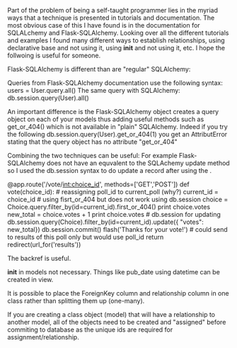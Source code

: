 Part of the problem of being a self-taught programmer lies in the myriad ways that a technique is presented in tutorials and documentation. The most obvious case of this I have found is in the documentation for SQLALchemy and Flask-SQLAlchemy. Looking over all the different tutorials and examples I found many different ways to establish relationships, using declarative base and not using it, using __init__ and not using it, etc. I hope the follwoing is useful for someone.

Flask-SQLAlchemy is different than are "regular" SQLAlchemy:

Queries from Flask-SQLAlchemy documentation use the following syntax:
users = User.query.all()
The same query with SQLAlchemy:
db.session.query(User).all()

An important difference is the Flask-SQLAlchemy object creates a query object on each of your models thus adding useful methods such as get_or_404() which is not available in "plain" SQLAlchemy. Indeed if you try the following
db.session.query(User).get_or_404(1) you get an AttributError stating that the query object has no attribute "get_or_404"

Combining the two techniques can be useful:
For example Flask-SQLAlchemy does not have an equvalent to the SQLAchemy update method so I used the db.session syntax to do update a record after using the .

@app.route('/vote/<int:choice_id>', methods=['GET','POST'])
def vote(choice_id):
    # reassigning poll_id  to current_poll (why?)
    current_id = choice_id
    # using fisrt_or_404 but does not work using db.session
    choice = Choice.query.filter_by(id=current_id).first_or_404()
    print choice.votes
    new_total = choice.votes + 1
    print choice.votes
    # db.session for updating
    db.session.query(Choice).filter_by(id=current_id).update({
        "votes": new_total})
    db.session.commit()
    flash('Thanks for your vote!')
    # could send to results of this poll only but would use poll_id
    return redirect(url_for('results'))

The backref is useful.

__init__ in models not necessary. Things like pub_date using datetime can be created in view.

It is possible to place the ForeignKey column and relationship column in one class rather than splitting them up (one-many).

If you are creating a class object (model)  that will have a relationship to another model, all of the objects need to be created and "assigned" before commiting to database as the unique ids are required for assignment/relationship.
